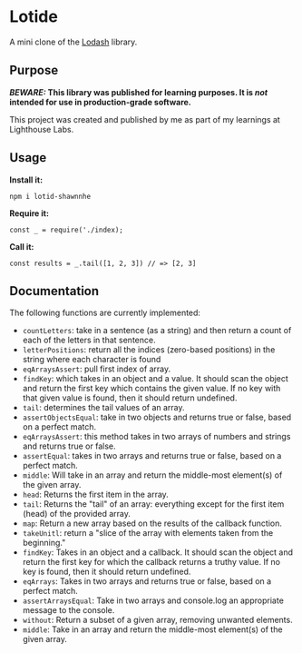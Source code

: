 # Lotide

A mini clone of the [Lodash](https://lodash.com) library.

## Purpose

**_BEWARE:_ This library was published for learning purposes. It is _not_ intended for use in production-grade software.**

This project was created and published by me as part of my learnings at Lighthouse Labs. 

## Usage

**Install it:**

`npm i lotid-shawnnhe`

**Require it:**

`const _ = require('./index);`

**Call it:**

`const results = _.tail([1, 2, 3]) // => [2, 3]`

## Documentation

The following functions are currently implemented:

* `countLetters`: take in a sentence (as a string) and then return a count of each of the letters in that sentence.
* `letterPositions`: return all the indices (zero-based positions) in the string where each character is found
* `eqArraysAssert`: pull first index of array.
* `findKey`: which takes in an object and a value. It should scan the object and return the first key which contains the given value. If no key with that given value is found, then it should return undefined.
* `tail`: determines the tail values of an array.
* `assertObjectsEqual`: take in two objects and returns true or false, based on a perfect match.
* `eqArraysAssert`: this method takes in two arrays of numbers and strings and returns true or false.
* `assertEqual`: takes in two arrays and returns true or false, based on a perfect match.
* `middle`: Will take in an array and return the middle-most element(s) of the given array.
* `head`: Returns the first item in the array.
* `tail`: Returns the "tail" of an array: everything except for the first item (head) of the provided array.
* `map`: Return a new array based on the results of the callback function.
* `takeUnitl`: return a "slice of the array with elements taken from the beginning."
* `findKey`: Takes in an object and a callback. It should scan the object and return the first key for which the callback returns a truthy value. If no key is found, then it should return undefined.
* `eqArrays`: Takes in two arrays and returns true or false, based on a perfect match.
* `assertArraysEqual`: Take in two arrays and console.log an appropriate message to the console.
* `without`: Return a subset of a given array, removing unwanted elements.
* `middle`: Take in an array and return the middle-most element(s) of the given array.


